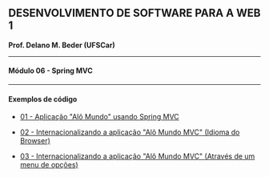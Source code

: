 ## DESENVOLVIMENTO DE SOFTWARE PARA A WEB 1
**Prof. Delano M. Beder (UFSCar)**

- - -

#### Módulo 06 - Spring MVC
- - -



#### Exemplos de código



- [01 - Aplicação "Alô Mundo" usando Spring MVC](Roteiro06-01.md)


- [02 - Internacionalizando a aplicação "Alô Mundo MVC" (Idioma do Browser)](Roteiro06-02.md)


- [03 - Internacionalizando a aplicação "Alô Mundo MVC" (Através de um menu de opções)](Roteiro06-03.md)


